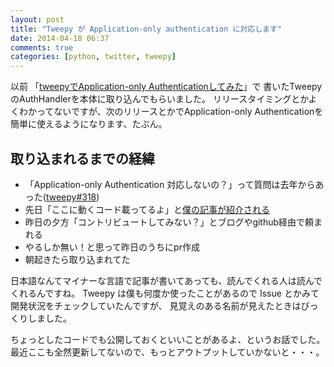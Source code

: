 ```yaml
---
layout: post
title: "Tweepy が Application-only authentication に対応します"
date: 2014-04-18 06:37
comments: true
categories: [python, twitter, tweepy]
---
```


以前 「[tweepyでApplication-only Authenticationしてみた](http://shogo82148.github.io/blog/2013/05/09/application-only-authentication-with-tweepy/)」で
書いたTweepyのAuthHandlerを本体に取り込んでもらいました。
リリースタイミングとかよくわかってないですが、次のリリースとかでApplication-only Authenticationを簡単に使えるようになります、たぶん。


<!-- More -->

## 取り込まれるまでの経緯

- 「Application-only Authentication 対応しないの？」って質問は去年からあった([tweepy#318](https://github.com/tweepy/tweepy/issues/318))
- 先日「ここに動くコード載ってるよ」と[僕の記事が紹介される](https://github.com/tweepy/tweepy/issues/318#issuecomment-40291735)
- 昨日の夕方「コントリビュートしてみない？」とブログやgithub経由で頼まれる
- やるしか無い！と思って昨日のうちにpr作成
- 朝起きたら取り込まれてた

日本語なんてマイナーな言語で記事が書いてあっても、読んでくれる人は読んでくれるんですね。
Tweepy は僕も何度か使ったことがあるので Issue とかみて開発状況をチェックしていたんですが、
見覚えのある名前が見えたときはびっくりしました。

ちょっとしたコードでも公開しておくといいことがあるよ、というお話でした。
最近ここも全然更新してないので、もっとアウトプットしていかないと・・・。
